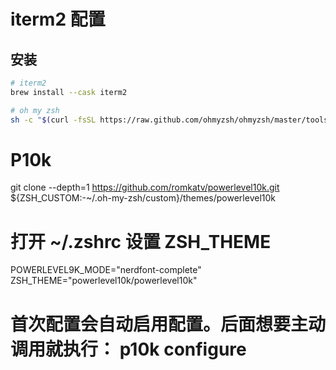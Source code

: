 # iterm2 配置

## 安装
```sh
# iterm2
brew install --cask iterm2

# oh my zsh
sh -c "$(curl -fsSL https://raw.github.com/ohmyzsh/ohmyzsh/master/tools/install.sh)"
```

# P10k
git clone --depth=1 https://github.com/romkatv/powerlevel10k.git ${ZSH_CUSTOM:-~/.oh-my-zsh/custom}/themes/powerlevel10k


# 打开 ~/.zshrc 设置 ZSH_THEME
POWERLEVEL9K_MODE="nerdfont-complete"
ZSH_THEME="powerlevel10k/powerlevel10k"


# 首次配置会自动启用配置。后面想要主动调用就执行： p10k configure
##